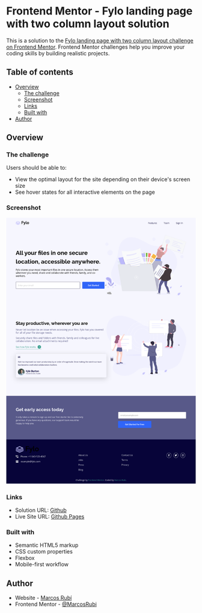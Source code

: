 # Frontend Mentor - Fylo landing page with two column layout solution

This is a solution to the [Fylo landing page with two column layout challenge on Frontend Mentor](https://www.frontendmentor.io/challenges/fylo-landing-page-with-two-column-layout-5ca5ef041e82137ec91a50f5). Frontend Mentor challenges help you improve your coding skills by building realistic projects. 

## Table of contents

- [Overview](#overview)
  - [The challenge](#the-challenge)
  - [Screenshot](#screenshot)
  - [Links](#links)
  - [Built with](#built-with)
- [Author](#author)


## Overview

### The challenge

Users should be able to:

- View the optimal layout for the site depending on their device's screen size
- See hover states for all interactive elements on the page

### Screenshot
![](Screenshot/screenshot.png)


### Links

- Solution URL: [Github](https://github.com/MarcosRubi/Fylo-landing-page-with-two-column-layout)
- Live Site URL: [Github Pages](https://marcosrubi.github.io/Fylo-landing-page-with-two-column-layout/)


### Built with

- Semantic HTML5 markup
- CSS custom properties
- Flexbox
- Mobile-first workflow


## Author

- Website - [Marcos Rubí](https://mrubi.vercel.app/)
- Frontend Mentor - [@MarcosRubi](https://www.frontendmentor.io/profile/MarcosRubi)